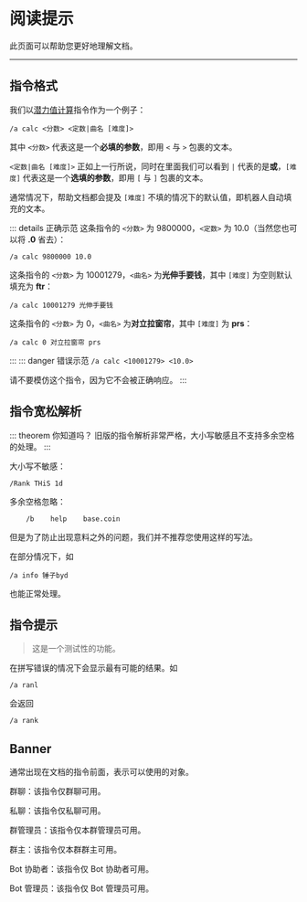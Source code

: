 # 阅读提示

此页面可以帮助您更好地理解文档。

---

## 指令格式
我们以[潜力值计算](/module/arcaea/#潜力值计算)指令作为一个例子：
```
/a calc <分数> <定数|曲名 [难度]>
```
其中 `<分数>` 代表这是一个**必填的参数**，即用 `<` 与 `>` 包裹的文本。

`<定数|曲名 [难度]>` 正如上一行所说，同时在里面我们可以看到 `|` 代表的是**或**，`[难度]` 代表这是一个**选填的参数**，即用 `[` 与 `]` 包裹的文本。

通常情况下，帮助文档都会提及 `[难度]` 不填的情况下的默认值，即机器人自动填充的文本。

::: details 正确示范
这条指令的 `<分数>` 为 9800000，`<定数>` 为 10.0（当然您也可以将 **.0** 省去）：
```
/a calc 9800000 10.0
```
这条指令的 `<分数>` 为 10001279，`<曲名>` 为**光伸手要钱**，其中 `[难度]` 为空则默认填充为 **ftr**：
```
/a calc 10001279 光伸手要钱
```
这条指令的 `<分数>` 为 0，`<曲名>` 为**对立拉窗帘**，其中 `[难度]` 为 **prs**：
```
/a calc 0 对立拉窗帘 prs
```
:::
::: danger 错误示范
`/a calc <10001279> <10.0>`

请不要模仿这个指令，因为它不会被正确响应。
:::

## 指令宽松解析
::: theorem 你知道吗？
旧版的指令解析非常严格，大小写敏感且不支持多余空格的处理。
:::

大小写不敏感：
```
/Rank THiS 1d
```

多余空格忽略：
```
    /b    help    base.coin
```
但是为了防止出现意料之外的问题，我们并不推荐您使用这样的写法。

在部分情况下，如
```
/a info 锤子byd
```
也能正常处理。

## 指令提示
> 这是一个测试性的功能。

在拼写错误的情况下会显示最有可能的结果。如
```
/a ranl
```
会返回
```
/a rank
```

## Banner
通常出现在文档的指令前面，表示可以使用的对象。

<span class="span-group">群聊</span>：该指令仅群聊可用。

<span class="span-friend">私聊</span>：该指令仅私聊可用。

<span class="span-admin">群管理员</span>：该指令仅本群管理员可用。

<span class="span-group">群主</span>：该指令仅本群群主可用。

<span class="span-bot-helper">Bot 协助者</span>：该指令仅 Bot 协助者可用。

<span class="span-bot-admin">Bot 管理员</span>：该指令仅 Bot 管理员可用。